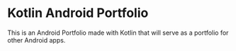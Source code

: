 # Kotlin Android Portfolio

This is an Android Portfolio made with Kotlin that will serve as a portfolio for other Android apps.
